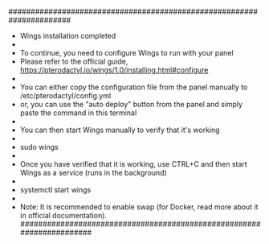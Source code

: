 ######################################################################
* Wings installation completed
*
* To continue, you need to configure Wings to run with your panel
* Please refer to the official guide, https://pterodactyl.io/wings/1.0/installing.html#configure
*
* You can either copy the configuration file from the panel manually to /etc/pterodactyl/config.yml
* or, you can use the "auto deploy" button from the panel and simply paste the command in this terminal
*
* You can then start Wings manually to verify that it's working
*
* sudo wings
*
* Once you have verified that it is working, use CTRL+C and then start Wings as a service (runs in the background)
*
* systemctl start wings
*
* Note: It is recommended to enable swap (for Docker, read more about it in official documentation).
######################################################################
